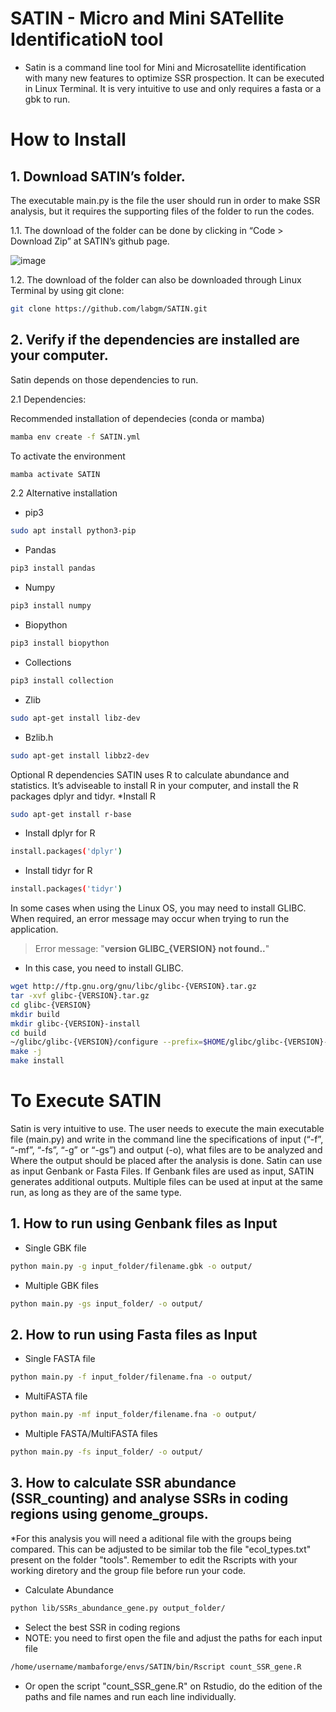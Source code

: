 # SATIN - Micro and Mini SATellite IdentificatioN tool
- Satin is a command line tool for Mini and Microsatellite identification with many new features to optimize SSR prospection. It can be executed in Linux Terminal. It is very intuitive to use and only requires a fasta or a gbk to run.

# How to Install
## 1. Download SATIN’s folder. 
The executable main.py is the file the user should run in order to make SSR analysis, but it requires the supporting files of the folder to run the codes.

1.1. The download of the folder can be done by clicking in “Code > Download Zip” at SATIN’s github page.

![image](https://github.com/labgm/SATIN_c/assets/101668229/faae9662-6651-4e5c-885a-e684230493ba)

 
1.2. The download of the folder can also be downloaded through Linux Terminal by using git clone:
```sh
git clone https://github.com/labgm/SATIN.git
```


## 2. Verify if the dependencies are installed are your computer. 
Satin depends on those dependencies to run.
   
  2.1 Dependencies:

  Recommended installation of dependecies (conda or mamba)

```sh
mamba env create -f SATIN.yml
```

  To activate the environment

```sh
mamba activate SATIN
```
  2.2 Alternative installation
   
* pip3
```sh
sudo apt install python3-pip
```

* Pandas 
```sh
pip3 install pandas
```
* Numpy 
```sh
pip3 install numpy
```
* Biopython
```sh
pip3 install biopython
```
* Collections 
```sh
pip3 install collection
```
* Zlib 
```sh
sudo apt-get install libz-dev
```
* Bzlib.h
```sh
sudo apt-get install libbz2-dev
```

Optional R dependencies
SATIN uses R to calculate abundance and statistics. It’s adviseable to install R in your computer, and install the R packages dplyr and tidyr.
*Install R
```sh
sudo apt-get install r-base
```

* Install dplyr for R
```sh
install.packages('dplyr')
```

* Install tidyr for R 
```sh
install.packages('tidyr')
```

In some cases when using the Linux OS, you may need to install GLIBC. When required, an error message may occur when trying to run the application.
> Error message: "**version GLIBC_{VERSION} not found..**"

* In this case, you need to install GLIBC.
```sh
wget http://ftp.gnu.org/gnu/libc/glibc-{VERSION}.tar.gz
tar -xvf glibc-{VERSION}.tar.gz
cd glibc-{VERSION}
mkdir build 
mkdir glibc-{VERSION}-install
cd build
~/glibc/glibc-{VERSION}/configure --prefix=$HOME/glibc/glibc-{VERSION}-install
make -j
make install
```

# To Execute SATIN 
Satin is very intuitive to use. The user needs to execute the main executable file (main.py) and write in the command line the specifications of input (“-f”, “-mf”, “-fs”, “-g” or “-gs”)  and output (-o), what files are to be analyzed and Where the output should be placed after the analysis is done. 
Satin can use as input Genbank or Fasta Files. If Genbank files are used as input, SATIN generates additional outputs.
Multiple files can be used at input at the same run, as long as they are of the same type.
 
## 1.	How to run using Genbank files as Input
* Single GBK file
```sh
python main.py -g input_folder/filename.gbk -o output/
```
* Multiple GBK files
```sh
python main.py -gs input_folder/ -o output/
```
## 2.	How to run using Fasta files as Input
* Single FASTA file
```sh
python main.py -f input_folder/filename.fna -o output/
```
* MultiFASTA file
```sh
python main.py -mf input_folder/filename.fna -o output/
```
* Multiple FASTA/MultiFASTA files
```sh
python main.py -fs input_folder/ -o output/
```

## 3.	How to calculate SSR abundance (SSR_counting) and analyse SSRs in coding regions using genome_groups.

*For this analysis you will need a aditional file with the groups being compared. This can be adjusted to be similar tob the file "ecol_types.txt" present on the folder "tools". Remember to edit the Rscripts with your working diretory and the group file before run your code.


* Calculate Abundance
```sh
python lib/SSRs_abundance_gene.py output_folder/
```

* Select the best SSR in coding regions
* NOTE: you need to first open the file and adjust the paths for each input file

```sh
/home/username/mambaforge/envs/SATIN/bin/Rscript count_SSR_gene.R
```
* Or open the script "count_SSR_gene.R" on Rstudio, do the edition of the paths and file names  and run each line individually.

